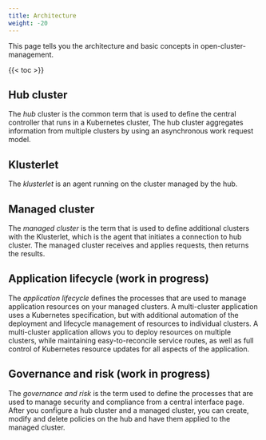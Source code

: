 ```yaml
---
title: Architecture
weight: -20
---
```


This page tells you the architecture and basic concepts in open-cluster-management.

<!-- spellchecker-disable -->

{{< toc >}}

<!-- spellchecker-enable -->

## Hub cluster

The _hub_ cluster is the common term that is used to define the central controller that runs in a Kubernetes cluster,
The hub cluster aggregates information from multiple clusters by using an asynchronous work request model.


## Klusterlet

The _klusterlet_ is an agent running on the cluster managed by the hub.

## Managed cluster

The _managed cluster_ is the term that is used to define additional clusters with the Klusterlet, which is the agent that initiates a connection to hub cluster.
The managed cluster receives and applies requests, then returns the results.


## Application lifecycle (work in progress)

The _application lifecycle_ defines the processes that are used to manage application resources on your managed clusters.
A multi-cluster application uses a Kubernetes specification, but with additional automation of the deployment and lifecycle management of resources to individual clusters.
A multi-cluster application allows you to deploy resources on multiple clusters, while maintaining easy-to-reconcile service routes, as well as full control of Kubernetes resource updates for all aspects of the application.


## Governance and risk (work in progress)

The _governance and risk_ is the term used to define the processes that are used to manage security and compliance from a central interface page.
After you configure a hub cluster and a managed cluster, you can create, modify and delete policies on the hub and have them applied to the managed cluster.